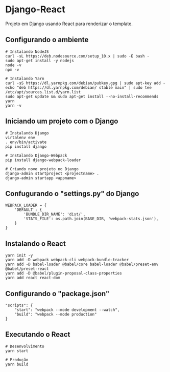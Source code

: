 # Django-React
Projeto em Django usando React para renderizar o template.

## Configurando o ambiente
```
# Instalando NodeJS
curl -sL https://deb.nodesource.com/setup_10.x | sudo -E bash -
sudo apt-get install -y nodejs
node -v
npm -v

# Instalando Yarn
curl -sS https://dl.yarnpkg.com/debian/pubkey.gpg | sudo apt-key add -
echo "deb https://dl.yarnpkg.com/debian/ stable main" | sudo tee /etc/apt/sources.list.d/yarn.list
sudo apt-get update && sudo apt-get install --no-install-recommends yarn
yarn -v
```

## Iniciando um projeto com o Django
```
# Instalando Django
virtalenv env
. env/bin/activate
pip install django

# Instalando Django-Webpack
pip install django-webpack-loader

# Criando novo projeto no Django
django-admin startproject <projectname> .
django-admin startapp <appname>
```

## Confugurando o "settings.py" do Django
```
WEBPACK_LOADER = {
	'DEFAULT': {
		'BUNDLE_DIR_NAME': 'dist/',
		'STATS_FILE': os.path.join(BASE_DIR, 'webpack-stats.json'),
	}
}
```

## Instalando o React
```
yarn init -y
yarn add -D webpack webpack-cli webpack-bundle-tracker
yarn add -D babel-loader @babel/core babel-loader @babel/preset-env @babel/preset-react
yarn add -D @babel/plugin-proposal-class-properties
yarn add react react-dom
```

## Configurando o "package.json"
```
"scripts": {
	"start": "webpack --mode development --watch",
	"build": "webpack --mode production"
}
```

## Executando o React
```
# Desenvolvimento
yarn start

# Produção
yarn build
```
